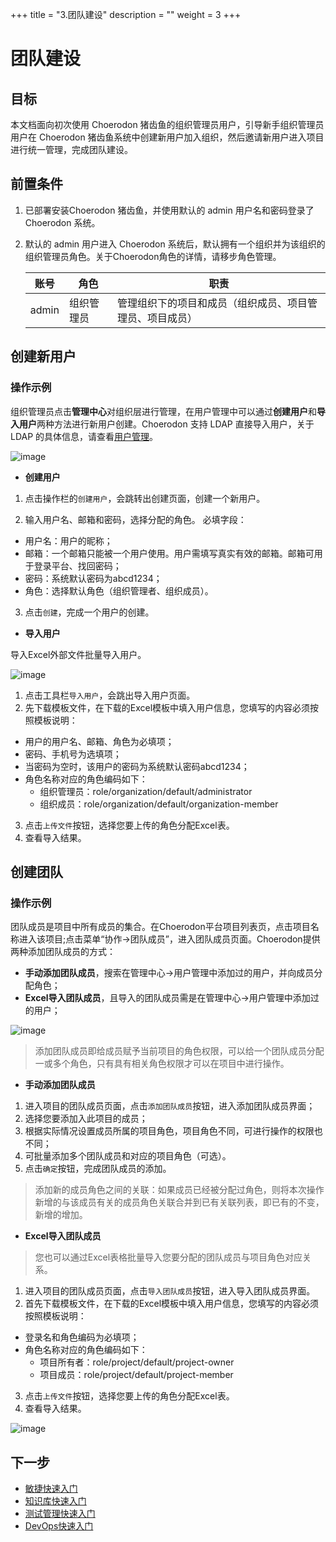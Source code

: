 +++
title = "3.团队建设"
description = ""
weight = 3
+++
# 团队建设
## 目标
本文档面向初次使用 Choerodon 猪齿鱼的组织管理员用户，引导新手组织管理员用户在 Choerodon 猪齿鱼系统中创建新用户加入组织，然后邀请新用户进入项目进行统一管理，完成团队建设。

## 前置条件
1. 已部署安装Choerodon 猪齿鱼，并使用默认的 admin 用户名和密码登录了 Choerodon 系统。
2. 默认的 admin 用户进入 Choerodon 系统后，默认拥有一个组织并为该组织的组织管理员角色。关于Choerodon角色的详情，请移步角色管理。

    |账号|角色|职责|
    |---|---|---|
    |admin|组织管理员|管理组织下的项目和成员（组织成员、项目管理员、项目成员）|

## 创建新用户
### 操作示例
组织管理员点击**管理中心**对组织层进行管理，在用户管理中可以通过**创建用户**和**导入用户**两种方法进行新用户创建。Choerodon 支持 LDAP 直接导入用户，关于 LDAP 的具体信息，请查看[用户管理](https://choerodon.io/zh/docs/user-guide/manager-guide/manager-center/org-user/)。

![image](/docs/quick-start/image/user_1.png)

- **创建用户**

1. 点击操作栏的`创建用户`，会跳转出创建页面，创建一个新用户。

2. 输入用户名、邮箱和密码，选择分配的角色。
必填字段：

 * 用户名：用户的昵称；
 * 邮箱：一个邮箱只能被一个用户使用。用户需填写真实有效的邮箱。邮箱可用于登录平台、找回密码；
 * 密码：系统默认密码为abcd1234；
 * 角色：选择默认角色（组织管理者、组织成员）。

3. 点击`创建`，完成一个用户的创建。

- **导入用户**

导入Excel外部文件批量导入用户。

![image](/docs/quick-start/image/user_2.png)

1. 点击工具栏`导入用户`，会跳出导入用户页面。
2. 先下载模板文件，在下载的Excel模板中填入用户信息，您填写的内容必须按照模板说明：
  
 - 用户的用户名、邮箱、角色为必填项；
 - 密码、手机号为选填项；
 - 当密码为空时，该用户的密码为系统默认密码abcd1234；
 - 角色名称对应的角色编码如下：
     - 组织管理员：role/organization/default/administrator
     - 组织成员：role/organization/default/organization-member

3. 点击`上传文件`按钮，选择您要上传的角色分配Excel表。
4. 查看导入结果。

## 创建团队
### 操作示例
团队成员是项目中所有成员的集合。在Choerodon平台项目列表页，点击项目名称进入该项目;点击菜单“协作->团队成员”，进入团队成员页面。Choerodon提供两种添加团队成员的方式：

 - **手动添加团队成员**，搜索在管理中心->用户管理中添加过的用户，并向成员分配角色；
 - **Excel导入团队成员**，且导入的团队成员需是在管理中心->用户管理中添加过的用户；

![image](/docs/quick-start/image/user_3.png)

> 添加团队成员即给成员赋予当前项目的角色权限，可以给一个团队成员分配一或多个角色，只有具有相关角色权限才可以在项目中进行操作。

- **手动添加团队成员**

 1. 进入项目的团队成员页面，点击`添加团队成员`按钮，进入添加团队成员界面；
 2. 选择您要添加入此项目的成员；
 3. 根据实际情况设置成员所属的项目角色，项目角色不同，可进行操作的权限也不同；
 4. 可批量添加多个团队成员和对应的项目角色（可选）。
 5. 点击`确定`按钮，完成团队成员的添加。

<blockquote class="note">
添加新的成员角色之间的关联：如果成员已经被分配过角色，则将本次操作新增的与该成员有关的成员角色关联合并到已有关联列表，即已有的不变，新增的增加。
</blockquote>

- **Excel导入团队成员**

> 您也可以通过Excel表格批量导入您要分配的团队成员与项目角色对应关系。

1. 进入项目的团队成员页面，点击`导入团队成员`按钮，进入导入团队成员界面。
2. 首先下载模板文件，在下载的Excel模板中填入用户信息，您填写的内容必须按照模板说明：
  
 - 登录名和角色编码为必填项；
 - 角色名称对应的角色编码如下：
     - 项目所有者：role/project/default/project-owner
     - 项目成员：role/project/default/project-member

3. 点击`上传文件`按钮，选择您要上传的角色分配Excel表。
4. 查看导入结果。

![image](/docs/user-guide/cooperation/image/team-member-03.png)

## 下一步
- [敏捷快速入门](../../quick-start/agile/)
- [知识库快速入门](../../quick-start/knowledge/)
- [测试管理快速入门](../../quick-start/test/)
- [DevOps快速入门](../../quick-start/devops/)

